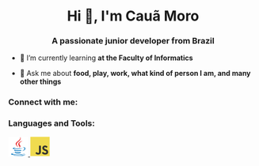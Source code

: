 <h1 align="center">Hi 👋, I'm Cauã Moro</h1>
<h3 align="center">A passionate junior developer from Brazil</h3>

- 🌱 I’m currently learning **at the Faculty of Informatics**

- 💬 Ask me about **food, play, work, what kind of person I am, and many other things**

<h3 align="left">Connect with me:</h3>
<p align="left">
</p>

<h3 align="left">Languages and Tools:</h3>
<p align="left"> <a href="https://www.java.com" target="_blank" rel="noreferrer"> <img src="https://raw.githubusercontent.com/devicons/devicon/master/icons/java/java-original.svg" alt="java" width="40" height="40"/> </a> <a href="https://developer.mozilla.org/en-US/docs/Web/JavaScript" target="_blank" rel="noreferrer"> <img src="https://raw.githubusercontent.com/devicons/devicon/master/icons/javascript/javascript-original.svg" alt="javascript" width="40" height="40"/> </a> </p>
